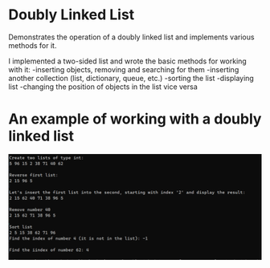 # Doubly Linked List
Demonstrates the operation of a doubly linked list and implements various methods for it.

I implemented a two-sided list and wrote the basic methods for working with it: 
  -inserting objects, removing and searching for them
  -inserting another collection (list, dictionary, queue, etc.)
  -sorting the list
  -displaying list
  -changing the position of objects in the list vice versa

# An example of working with a doubly linked list
![alt text](https://github.com/plaiNem/DoublyLinkedList/blob/master/DoublyLinkedList_Test.png?raw=true)

